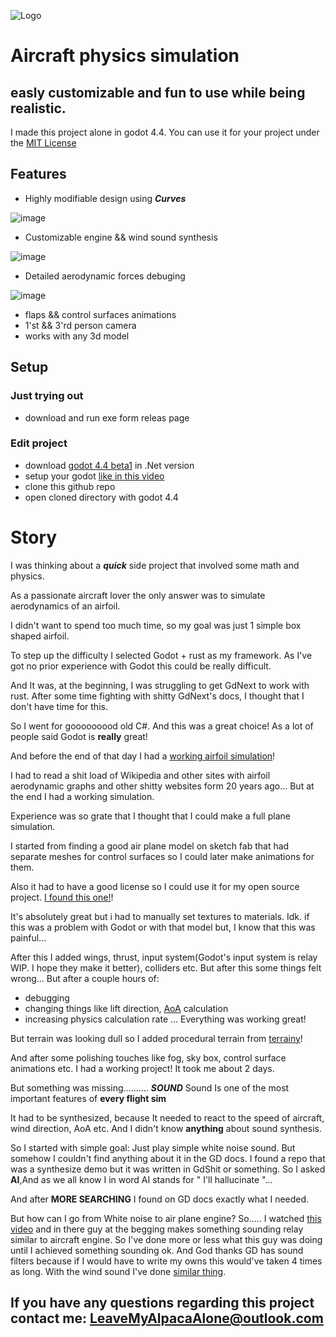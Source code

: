 ![Logo](https://github.com/user-attachments/assets/d09c4e9f-e345-48a8-99ec-e3a5b4770168)
# Aircraft physics simulation 
## easly customizable and fun to use while being realistic.
I made this project alone in godot 4.4.
You can use it for your project under the <a href="https://github.com/LeaveMyAlpaca/Flight-sim/blob/main/LICENSE">MIT License</a> 
## Features
- Highly modifiable design using ***Curves***

![image](https://github.com/user-attachments/assets/3080abc0-f63c-44f7-873d-7b3a9ce20204)
- Customizable engine && wind sound synthesis
  
![image](https://github.com/user-attachments/assets/f3e7f2fc-a572-4e58-b178-3107691e39ad)
- Detailed aerodynamic forces debuging

![image](https://github.com/user-attachments/assets/4150a717-f7ae-4a64-a4b1-4cc51c1720a6)
- flaps && control surfaces animations
- 1'st && 3'rd person camera
- works with any 3d model
## Setup
### Just trying out
- download and run exe form releas page
### Edit project
- download <a href="https://godotengine.org/download/archive/4.4-beta1/">godot 4.4 beta1</a>  in .Net version
- setup your godot <a href="https://www.youtube.com/watch?v=Yi1iIM-B7XQ">like in this video </a>
- clone this github repo
- open cloned directory with godot 4.4
# Story
I was thinking about a ***quick*** side project that involved some math and physics.

As a passionate aircraft lover the only answer was to simulate aerodynamics of an airfoil. 

I didn't want to spend too much time, so my goal was just 1 simple box shaped airfoil. 

To step up the difficulty I selected Godot + rust as my framework.
As I've got no prior experience with Godot this could be really difficult.

And It was, at the beginning, I was struggling to get GdNext to work with rust.
After some time fighting with shitty GdNext's docs, I thought that I don't have time for this.

So I went for gooooooood old C#. 
And this was a great choice! As a lot of people said Godot is **really**  great!

And before the end of that day I had a [working airfoil simulation](https://github.com/LeaveMyAlpaca/WingPhysicsTest)!

I had to read a shit load of Wikipedia and other sites with airfoil aerodynamic graphs and other shitty websites form 20 years ago... 
But at the end I had a working simulation. 

Experience was so grate that I thought that I could make a  full plane simulation.

I started from finding a good air plane model on sketch fab that had separate meshes for control surfaces so I could later make animations for them.

Also it had to have a good license so I could use it for my open source project.
[I found this one!](https://sketchfab.com/3d-models/grumman-f4f-wildcat-airplane-ac26b8bf6be44ba7b903ca7fbdedf7e4)! 

It's absolutely great but i had to manually set textures to materials. Idk. if this was a problem with Godot or with that model but, I know that this was painful...

After this I added wings, thrust, input system(Godot's input system is relay WIP. I hope they make it better), colliders etc.
But after this some things felt wrong... But after a couple hours of:
- debugging
- changing things like lift direction, [AoA](https://en.wikipedia.org/wiki/Angle_of_attack) calculation
- increasing physics calculation rate
... Everything  was working great!

But terrain was looking dull so I added procedural terrain from [terrainy](https://github.com/ninetailsrabbit/Terrainy)!

And after some polishing touches like fog, sky box, control surface animations etc. I had a working project!
It took me about 2 days.

But something was missing.......... ***SOUND***
Sound Is one of the most important features of **every flight sim**

It had to be synthesized, because It needed to react to the speed of aircraft, wind direction, AoA etc.
And I didn't know **anything** about sound synthesis.

So I started with simple goal: Just play simple white noise sound.
But somehow I couldn't find anything about it in the GD docs.
I found a repo that was a synthesize demo but it was written in GdShit or something. 
So I asked **AI**,And as we all know I in word AI stands for " I'll hallucinate "...

And after **MORE SEARCHING** I found on GD docs  exactly what I needed. 
 
But how can I go from White noise to air plane engine?
So..... I watched [this video](https://www.youtube.com/watch?v=B_Vc694xk0E&t=279s) and in there guy at the begging makes something sounding relay similar to aircraft engine.
So I've done more or less what this guy was doing until I achieved something sounding ok.
And God thanks GD has sound filters because if I would have to write my owns this would've taken 4 times as long.
With the wind sound I've done [similar thing](https://www.youtube.com/watch?v=XWUDhdiTXF4).
## If you have any questions regarding this project contact me: LeaveMyAlpacaAlone@outlook.com
